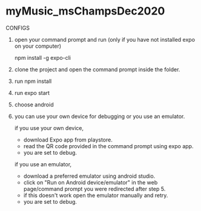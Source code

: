 # myMusic_msChampsDec2020

CONFIGS

1. open your command prompt and run (only if you have not installed expo on your computer)

   npm install -g expo-cli 

2. clone the project and open the command prompt inside the folder.

3. run
   npm install

4. run
   expo start
   
5. choose android

6. you can use your own device for debugging or you use an emulator. 

   if you use your own device,
   
   - download Expo app from playstore.
   - read the QR code provided in the command prompt using expo app.
   - you are set to debug.
   
   if you use an emulator,
   
   - download a preferred emulator using android studio.
   - click on "Run on Android device/emulator" in the web page/command prompt you were redirected after step 5.
   - if this doesn't work open the emulator manually and retry.
   - you are set to debug.
   
  
